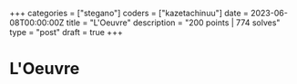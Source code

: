 +++
categories = ["stegano"]
coders = ["kazetachinuu"]
date = 2023-06-08T00:00:00Z
title = "L'Oeuvre"
description = "200 points | 774 solves"
type = "post"
draft = true
+++

# L'Oeuvre

